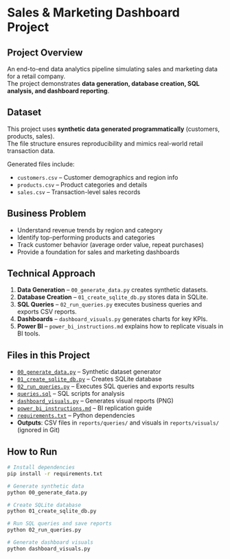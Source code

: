 # Sales & Marketing Dashboard Project

## Project Overview
An end-to-end data analytics pipeline simulating sales and marketing data for a retail company.  
The project demonstrates **data generation, database creation, SQL analysis, and dashboard reporting**.

## Dataset
This project uses **synthetic data generated programmatically** (customers, products, sales).  
The file structure ensures reproducibility and mimics real-world retail transaction data.  

Generated files include:
- `customers.csv` – Customer demographics and region info
- `products.csv` – Product categories and details
- `sales.csv` – Transaction-level sales records

## Business Problem
- Understand revenue trends by region and category  
- Identify top-performing products and categories  
- Track customer behavior (average order value, repeat purchases)  
- Provide a foundation for sales and marketing dashboards  

## Technical Approach
1. **Data Generation** – `00_generate_data.py` creates synthetic datasets.  
2. **Database Creation** – `01_create_sqlite_db.py` stores data in SQLite.  
3. **SQL Queries** – `02_run_queries.py` executes business queries and exports CSV reports.  
4. **Dashboards** – `dashboard_visuals.py` generates charts for key KPIs.  
5. **Power BI** – `power_bi_instructions.md` explains how to replicate visuals in BI tools.  

## Files in this Project
- [`00_generate_data.py`](00_generate_data.py) – Synthetic dataset generator  
- [`01_create_sqlite_db.py`](01_create_sqlite_db.py) – Creates SQLite database  
- [`02_run_queries.py`](02_run_queries.py) – Executes SQL queries and exports results  
- [`queries.sql`](queries.sql) – SQL scripts for analysis  
- [`dashboard_visuals.py`](dashboard_visuals.py) – Generates visual reports (PNG)  
- [`power_bi_instructions.md`](power_bi_instructions.md) – BI replication guide  
- [`requirements.txt`](requirements.txt) – Python dependencies  
- **Outputs**: CSV files in `reports/queries/` and visuals in `reports/visuals/` (ignored in Git)

## How to Run
```bash
# Install dependencies
pip install -r requirements.txt

# Generate synthetic data
python 00_generate_data.py

# Create SQLite database
python 01_create_sqlite_db.py

# Run SQL queries and save reports
python 02_run_queries.py

# Generate dashboard visuals
python dashboard_visuals.py
